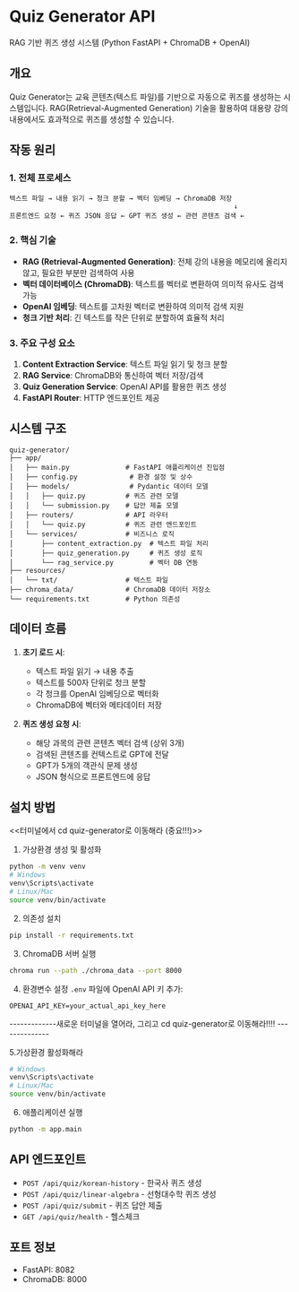 # Quiz Generator API

RAG 기반 퀴즈 생성 시스템 (Python FastAPI + ChromaDB + OpenAI)

## 개요

Quiz Generator는 교육 콘텐츠(텍스트 파일)를 기반으로 자동으로 퀴즈를 생성하는 시스템입니다. RAG(Retrieval-Augmented Generation) 기술을 활용하여 대용량 강의 내용에서도 효과적으로 퀴즈를 생성할 수 있습니다.

## 작동 원리

### 1. 전체 프로세스
```
텍스트 파일 → 내용 읽기 → 청크 분할 → 벡터 임베딩 → ChromaDB 저장
                                                        ↓
프론트엔드 요청 ← 퀴즈 JSON 응답 ← GPT 퀴즈 생성 ← 관련 콘텐츠 검색 ←
```

### 2. 핵심 기술
- **RAG (Retrieval-Augmented Generation)**: 전체 강의 내용을 메모리에 올리지 않고, 필요한 부분만 검색하여 사용
- **벡터 데이터베이스 (ChromaDB)**: 텍스트를 벡터로 변환하여 의미적 유사도 검색 가능
- **OpenAI 임베딩**: 텍스트를 고차원 벡터로 변환하여 의미적 검색 지원
- **청크 기반 처리**: 긴 텍스트를 작은 단위로 분할하여 효율적 처리

### 3. 주요 구성 요소
1. **Content Extraction Service**: 텍스트 파일 읽기 및 청크 분할
2. **RAG Service**: ChromaDB와 통신하여 벡터 저장/검색
3. **Quiz Generation Service**: OpenAI API를 활용한 퀴즈 생성
4. **FastAPI Router**: HTTP 엔드포인트 제공

## 시스템 구조

```
quiz-generator/
├── app/
│   ├── main.py              # FastAPI 애플리케이션 진입점
│   ├── config.py             # 환경 설정 및 상수
│   ├── models/               # Pydantic 데이터 모델
│   │   ├── quiz.py          # 퀴즈 관련 모델
│   │   └── submission.py    # 답안 제출 모델
│   ├── routers/             # API 라우터
│   │   └── quiz.py          # 퀴즈 관련 엔드포인트
│   └── services/            # 비즈니스 로직
│       ├── content_extraction.py  # 텍스트 파일 처리
│       ├── quiz_generation.py     # 퀴즈 생성 로직
│       └── rag_service.py         # 벡터 DB 연동
├── resources/
│   └── txt/                 # 텍스트 파일
├── chroma_data/             # ChromaDB 데이터 저장소
└── requirements.txt         # Python 의존성

```

## 데이터 흐름

1. **초기 로드 시**:
   - 텍스트 파일 읽기 → 내용 추출
   - 텍스트를 500자 단위로 청크 분할
   - 각 청크를 OpenAI 임베딩으로 벡터화
   - ChromaDB에 벡터와 메타데이터 저장

2. **퀴즈 생성 요청 시**:
   - 해당 과목의 관련 콘텐츠 벡터 검색 (상위 3개)
   - 검색된 콘텐츠를 컨텍스트로 GPT에 전달
   - GPT가 5개의 객관식 문제 생성
   - JSON 형식으로 프론트엔드에 응답

## 설치 방법

<<터미널에서 cd quiz-generator로 이동해라 (중요!!!)>>

1. 가상환경 생성 및 활성화
```bash
python -m venv venv
# Windows
venv\Scripts\activate
# Linux/Mac
source venv/bin/activate
```

2. 의존성 설치
```bash
pip install -r requirements.txt
```

3. ChromaDB 서버 실행
```bash
chroma run --path ./chroma_data --port 8000
```

4. 환경변수 설정
`.env` 파일에 OpenAI API 키 추가:
```
OPENAI_API_KEY=your_actual_api_key_here
```
-------------새로운 터미널을 열어라, 그리고 cd quiz-generator로 이동해라!!!! --------------

5.가상환경 활성화해라
```bash
# Windows
venv\Scripts\activate
# Linux/Mac
source venv/bin/activate
```

6. 애플리케이션 실행
```bash
python -m app.main
```

## API 엔드포인트

- `POST /api/quiz/korean-history` - 한국사 퀴즈 생성
- `POST /api/quiz/linear-algebra` - 선형대수학 퀴즈 생성
- `POST /api/quiz/submit` - 퀴즈 답안 제출
- `GET /api/quiz/health` - 헬스체크

## 포트 정보
- FastAPI: 8082
- ChromaDB: 8000